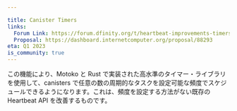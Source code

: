 ```yaml
---

title: Canister Timers
links:
  Forum Link: https://forum.dfinity.org/t/heartbeat-improvements-timers-community-consideration/14201/
  Proposal: https://dashboard.internetcomputer.org/proposal/88293
eta: Q1 2023
is_community: true
---
```

この機能により、Motoko と Rust で実装された高水準のタイマー・ライブラリを使用して、canisters で任意の数の周期的なタスクを設定可能な頻度でスケジュールできるようになります。これは、頻度を設定する方法がない既存の Heartbeat API を改善するものです。

<!---


This feature introduces a new Timer API that will allow canisters to schedule any number of periodic tasks with configurable frequency using a high-level timer library implemented in Motoko and Rust. This is an improvement over the existing Heartbeat API that has no way of configuring the frequency.

-->
